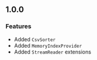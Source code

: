 ## 1.0.0
### Features
- Added `CsvSorter`
- Added `MemoryIndexProvider`
- Added `StreamReader` extensions